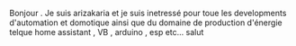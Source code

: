 Bonjour . Je suis arizakaria et je suis inetressé pour toue les developments d'automation et domotique ainsi que du domaine de production d'énergie telque home assistant , VB , arduino , esp etc...
salut
